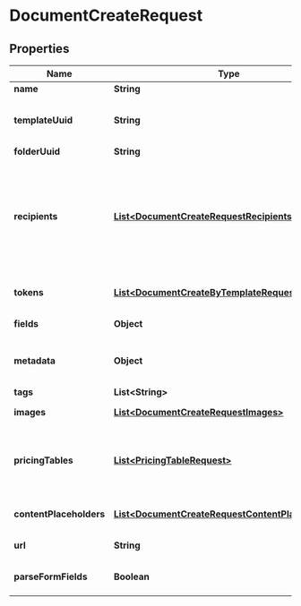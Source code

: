 

# DocumentCreateRequest


## Properties

Name | Type | Description | Notes
------------ | ------------- | ------------- | -------------
**name** | **String** | Name the document you are creating. |  [optional]
**templateUuid** | **String** | ID of the template you want to use. You can copy it from an in-app template URL such as &#x60;https://app.pandadoc.com/a/#/templates/{ID}/content&#x60;. A template ID is also obtained by listing templates. |  [optional]
**folderUuid** | **String** | ID of the folder where the created document should be stored. |  [optional]
**recipients** | [**List&lt;DocumentCreateRequestRecipients&gt;**](DocumentCreateRequestRecipients.md) | The list of recipients you&#39;re sending the document to. Every object must contain the &#x60;email&#x60; parameter. The &#x60;role&#x60;, &#x60;first_name&#x60; and &#x60;last_name&#x60; parameters are optional. If the &#x60;role&#x60; parameter is passed, a person is assigned all fields matching their corresponding role. If a role was not passed, a person receives a read-only link to view the document. If the &#x60;first_name&#x60; and &#x60;last_name&#x60; are not passed, the system does this 1. Creates a new contact, if none exists with the given &#x60;email&#x60;; or 2. Gets the existing contact with the given &#x60;email&#x60; that already exists. |  [optional]
**tokens** | [**List&lt;DocumentCreateByTemplateRequestTokens&gt;**](DocumentCreateByTemplateRequestTokens.md) | You can pass a list of tokens/values to pre-fill tokens used in a template. Name is a token name in a template. Value is a real value you would like to replace a token with. |  [optional]
**fields** | **Object** | You can pass a list of fields/values to pre-fill fields used in a template. Please note Signature field can&#39;t be pre-filled. |  [optional]
**metadata** | **Object** | You can pass arbitrary data in the key-value format to associate custom information with a document. This information is returned in any API requests for the document details by id. |  [optional]
**tags** | **List&lt;String&gt;** | Mark your document with one or several tags. |  [optional]
**images** | [**List&lt;DocumentCreateRequestImages&gt;**](DocumentCreateRequestImages.md) | You can pass a list of images to image blocks (one image in one block) for replacement. |  [optional]
**pricingTables** | [**List&lt;PricingTableRequest&gt;**](PricingTableRequest.md) | Information to construct or populate a pricing table can be passed when creating a document. All product information must be passed when creating a new document. Products stored in PandaDoc cannot be used to populate table rows at this time. Keep in mind that this is an array, so multiple table objects can be passed to a document. |  [optional]
**contentPlaceholders** | [**List&lt;DocumentCreateRequestContentPlaceholders&gt;**](DocumentCreateRequestContentPlaceholders.md) | You may replace Content Library Item Placeholders with a few content library items each and pre-fill fields/variables values, pricing table items, and assign recipients to roles from there. |  [optional]
**url** | **String** | Use a URL to specify the PDF. We support only URLs starting with https. |  [optional]
**parseFormFields** | **Boolean** | Set this parameter as true if you create a document from a PDF with form fields and as false if you upload a PDF with field tags. |  [optional]



